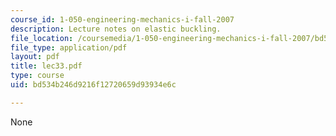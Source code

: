 ```yaml
---
course_id: 1-050-engineering-mechanics-i-fall-2007
description: Lecture notes on elastic buckling.
file_location: /coursemedia/1-050-engineering-mechanics-i-fall-2007/bd534b246d9216f12720659d93934e6c_lec33.pdf
file_type: application/pdf
layout: pdf
title: lec33.pdf
type: course
uid: bd534b246d9216f12720659d93934e6c

---
```

None